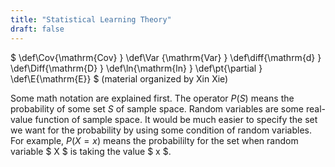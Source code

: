 ```yaml
---
title: "Statistical Learning Theory"
draft: false
---
```


$
\def\Cov{\mathrm{Cov} }
\def\Var {\mathrm{Var} }
\def\diff{\mathrm{d} }
\def\Diff{\mathrm{D} }
\def\ln{\mathrm{ln} }
\def\pt{\partial }
\def\E{\mathrm{E}}
$
(material organized by Xin Xie)

Some math notation are explained first. The operator $P(S)$ means the probability of some set $S$ of sample space. Random variables are some real-value function of sample space. It would be much easier to specify the set we want for the probability  by using some condition of random variables. For example, $P(X=x)$ means the probabililty for the set when random variable $ X $ is taking the value $ x $.
